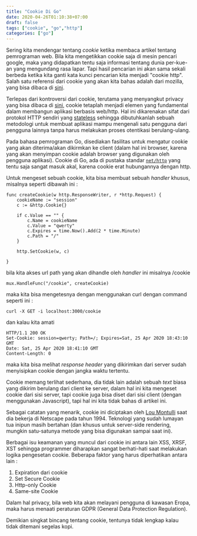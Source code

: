 ```yaml
---
title: "Cookie Di Go"
date: 2020-04-26T01:10:38+07:00
draft: false
tags: ["cookie", "go","http"]
categories: ["go"]
---
```

Sering kita mendengar tentang _cookie_ ketika membaca artikel tentang pemrograman web. Bila kita mengetikkan cookie saja di mesin pencari google, maka yang didapatkan tentu saja informasi tentang dunia per-kue-an yang mengundang rasa lapar. Tapi hasil pencarian ini akan sama sekali berbeda ketika kita ganti kata kunci pencarian kita menjadi "cookie http". Salah satu referensi dari cookie yang akan kita bahas adalah dari mozilla, yang bisa dibaca di
[sini](https://developer.mozilla.org/en-US/docs/Web/HTTP/Cookies).


Terlepas dari kontroversi dari cookie, terutama yang menyangkut privacy yang bisa dibaca di [sini](https://www.cookiebot.com/en/gdpr-cookies/), cookie tetaplah menjadi elemen yang fundamental dalam membangun aplikasi berbasis web/http. Hal ini dikarenakan sifat dari protokol HTTP sendiri yang [stateless](https://en.wikipedia.org/wiki/Stateless_protocol) sehingga dibutuhkanlah sebuah metodologi untuk membuat aplikasi mampu mengenali satu pengguna dari pengguna lainnya tanpa
harus melakukan proses otentikasi berulang-ulang.

Pada bahasa pemrograman Go, disediakan fasilitas untuk mengatur cookie yang akan diterima/akan dikirmkan ke client (dalam hal ini browser, karena yang akan menyimpan cookie adalah browser yang digunakan oleh pengguna aplikasi). Cookie di Go, ada di pustaka standar [`net/http`](https://golang.org/pkg/net/http/#SetCookie) yang tentu saja sangat masuk akal, karena cookie erat hubungannya dengan http.

Untuk mengeset sebuah cookie, kita bisa membuat sebuah _handler_ khusus, misalnya seperti dibawah ini :

    func createCookie(w http.ResponseWriter, r *http.Request) {
	    cookieName := "session"
	    c := &http.Cookie{}

	    if c.Value == "" {
		    c.Name = cookieName
		    c.Value = "qwerty"
		    c.Expires = time.Now().Add(2 * time.Minute)
		    c.Path = "/"
	    }

	    http.SetCookie(w, c)

    }

bila kita akses url path yang akan dihandle oleh _handler_ ini misalnya /cookie

    mux.HandleFunc("/cookie", createCookie)

maka kita bisa mengetesnya dengan menggunakan curl dengan command seperti ini :
    
    curl -X GET -i localhost:3000/cookie

dan kalau kita amati 

    HTTP/1.1 200 OK
    Set-Cookie: session=qwerty; Path=/; Expires=Sat, 25 Apr 2020 18:43:10 GMT
    Date: Sat, 25 Apr 2020 18:41:10 GMT
    Content-Length: 0


maka kita bisa melihat _response header_ yang dikirimkan dari server sudah menyisipkan cookie dengan jangka waktu tertentu.


Cookie memang terlihat sederhana, dia tidak lain adalah sebuah _text_ biasa yang dikirim berulang dari client ke server, dalam hal ini kita mengeset cookie dari sisi server, tapi cookie juga bisa diset dari sisi client (dengan menggunakan Javascript), tapi hal ini kita tidak bahas di artikel ini.

Sebagai catatan yang menarik, cookie ini diciptakan oleh [Lou Montulli](https://en.wikipedia.org/wiki/Lou_Montulli) saat dia bekerja di Netscape pada tahun 1994. Teknologi yang sudah lumayan tua inipun masih bertahan  (dan khusus untuk server-side rendering, mungkin satu-satunya metode yang bisa digunakan sampai saat ini).


Berbagai isu keamanan yang muncul dari cookie ini antara lain XSS, XRSF, XST sehingga programmer diharapkan sangat berhati-hati saat melakukan logika pengesetan cookie. Beberapa faktor yang harus diperhatikan antara lain :
1. Expiration dari cookie
2. Set Secure Cookie
3. Http-only Cookie
4. Same-site Cookie

Dalam hal privacy, bila web kita akan melayani pengguna di kawasan Eropa, maka harus menaati peraturan GDPR (General Data Protection Regulation). 

Demikian singkat bincang tentang cookie, tentunya tidak lengkap kalau tidak ditemani segelas kopi.


